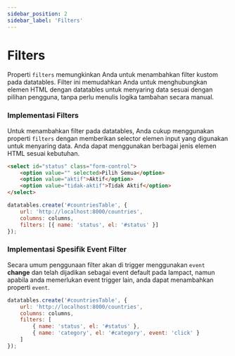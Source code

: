 ```yaml
---
sidebar_position: 2
sidebar_label: 'Filters'
---
```


# Filters

Properti `filters` memungkinkan Anda untuk menambahkan filter kustom pada datatables. Filter ini memudahkan Anda untuk menghubungkan elemen HTML dengan datatables untuk menyaring data sesuai dengan pilihan pengguna, tanpa perlu menulis logika tambahan secara manual.


### Implementasi Filters

Untuk menambahkan filter pada datatables, Anda cukup menggunakan properti `filters` dengan memberikan selector elemen input yang digunakan untuk menyaring data. Anda dapat menggunakan berbagai jenis elemen HTML sesuai kebutuhan.

```html
<select id="status" class="form-control">
    <option value="" selected>Pilih Semua</option>
    <option value="aktif">Aktif</option>
    <option value="tidak-aktif">Tidak Aktif</option>
</select>
```

```js {4}
datatables.create('#countriesTable', {
    url: 'http://localhost:8000/countries',
    columns: columns,
    filters: [{ name: 'status', el: '#status' }]
});
```

### Implementasi Spesifik Event Filter

Secara umum penggunaan filter akan di trigger menggunakan `event` **change** dan telah dijadikan sebagai event default pada Iampact, namun apabila anda memerlukan event trigger lain, anda dapat menambahkan properti `event`.

```js {6}
datatables.create('#countriesTable', {
    url: 'http://localhost:8000/countries',
    columns: columns,
    filters: [
        { name: 'status', el: '#status' },
        { name: 'category', el: '#category', event: 'click' }
    ]
});
```
